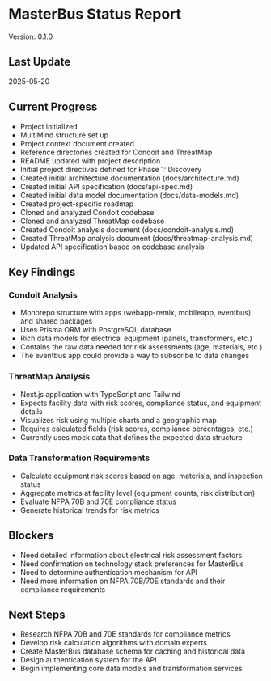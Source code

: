 # MasterBus Status Report

Version: 0.1.0

## Last Update

2025-05-20

## Current Progress

* Project initialized
* MultiMind structure set up
* Project context document created
* Reference directories created for Condoit and ThreatMap
* README updated with project description
* Initial project directives defined for Phase 1: Discovery
* Created initial architecture documentation (docs/architecture.md)
* Created initial API specification (docs/api-spec.md)
* Created initial data model documentation (docs/data-models.md)
* Created project-specific roadmap
* Cloned and analyzed Condoit codebase
* Cloned and analyzed ThreatMap codebase
* Created Condoit analysis document (docs/condoit-analysis.md)
* Created ThreatMap analysis document (docs/threatmap-analysis.md)
* Updated API specification based on codebase analysis

## Key Findings

### Condoit Analysis
* Monorepo structure with apps (webapp-remix, mobileapp, eventbus) and shared packages
* Uses Prisma ORM with PostgreSQL database
* Rich data models for electrical equipment (panels, transformers, etc.)
* Contains the raw data needed for risk assessments (age, materials, etc.)
* The eventbus app could provide a way to subscribe to data changes

### ThreatMap Analysis
* Next.js application with TypeScript and Tailwind
* Expects facility data with risk scores, compliance status, and equipment details
* Visualizes risk using multiple charts and a geographic map
* Requires calculated fields (risk scores, compliance percentages, etc.)
* Currently uses mock data that defines the expected data structure

### Data Transformation Requirements
* Calculate equipment risk scores based on age, materials, and inspection status
* Aggregate metrics at facility level (equipment counts, risk distribution)
* Evaluate NFPA 70B and 70E compliance status
* Generate historical trends for risk metrics

## Blockers

* Need detailed information about electrical risk assessment factors
* Need confirmation on technology stack preferences for MasterBus
* Need to determine authentication mechanism for API
* Need more information on NFPA 70B/70E standards and their compliance requirements

## Next Steps

* Research NFPA 70B and 70E standards for compliance metrics
* Develop risk calculation algorithms with domain experts
* Create MasterBus database schema for caching and historical data
* Design authentication system for the API
* Begin implementing core data models and transformation services
